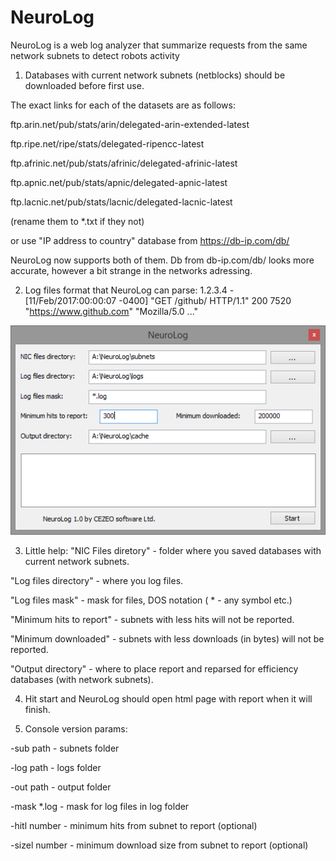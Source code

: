 # NeuroLog
 NeuroLog is a web log analyzer that summarize requests from the same network subnets to detect robots activity

1) Databases with current network subnets (netblocks) should be downloaded before first use.

The exact links for each of the datasets are as follows:

ftp.arin.net/pub/stats/arin/delegated-arin-extended-latest

ftp.ripe.net/ripe/stats/delegated-ripencc-latest

ftp.afrinic.net/pub/stats/afrinic/delegated-afrinic-latest

ftp.apnic.net/pub/stats/apnic/delegated-apnic-latest

ftp.lacnic.net/pub/stats/lacnic/delegated-lacnic-latest

(rename them to *.txt if they not)

or use "IP address to country" database from https://db-ip.com/db/

NeuroLog now supports both of them. Db from db-ip.com/db/ looks more accurate, however a bit strange in the networks adressing.

2) Log files format that NeuroLog can parse:
1.2.3.4 - [11/Feb/2017:00:00:07 -0400] "GET /github/ HTTP/1.1" 200 7520 "https://www.github.com" "Mozilla/5.0 ..."

![screenshot](/neurolog.png?raw=true "screenshot")

3) Little help:
"NIC Files diretory" - folder where you saved databases with current network subnets.

"Log files directory" - where you log files.

"Log files mask" - mask for files, DOS notation ( * - any symbol etc.)

"Minimum hits to report" - subnets with less hits will not be reported.

"Minimum downloaded" - subnets with less downloads (in bytes) will not be reported.

"Output directory" - where to place report and reparsed for efficiency databases (with network subnets).

4) Hit start and NeuroLog should open html page with report when it will finish.

5) Console version params:

-sub path     - subnets folder

-log path     - logs folder

-out path     - output folder

-mask \*.log   - mask for log files in log folder

-hitl number  - minimum hits from subnet to report (optional)

-sizel number - minimum download size from subnet to report (optional)

